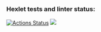 ### Hexlet tests and linter status:
[![Actions Status](https://github.com/Maxencio/frontend-project-44/workflows/hexlet-check/badge.svg)](https://github.com/Maxencio/frontend-project-44/actions)
<a href="https://codeclimate.com/github/Maxencio/frontend-project-44/maintainability"><img src="https://api.codeclimate.com/v1/badges/016f2ac2c3ca8e240a74/maintainability" /></a>
<script id="asciicast-0stOa9iFN56MAcJzw9fmp53Gy" src="https://asciinema.org/a/0stOa9iFN56MAcJzw9fmp53Gy.js" async></script>
